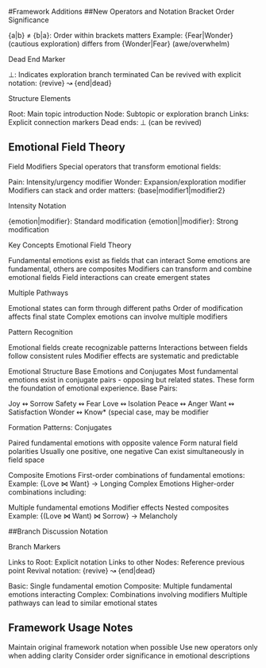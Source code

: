 #Framework Additions
##New Operators and Notation
Bracket Order Significance

{a|b} ≠ {b|a}: Order within brackets matters
Example: {Fear|Wonder} (cautious exploration) differs from {Wonder|Fear} (awe/overwhelm)

Dead End Marker

⊥: Indicates exploration branch terminated
Can be revived with explicit notation: {revive} ↝ {end|dead}

Structure Elements

Root: Main topic introduction
Node: Subtopic or exploration branch
Links: Explicit connection markers
Dead ends: ⊥ (can be revived)

## Emotional Field Theory
Field Modifiers
Special operators that transform emotional fields:

Pain: Intensity/urgency modifier
Wonder: Expansion/exploration modifier
Modifiers can stack and order matters: {base|modifier1|modifier2}

Intensity Notation

{emotion|modifier}: Standard modification
{emotion||modifier}: Strong modification

Key Concepts
Emotional Field Theory

Fundamental emotions exist as fields that can interact
Some emotions are fundamental, others are composites
Modifiers can transform and combine emotional fields
Field interactions can create emergent states

Multiple Pathways

Emotional states can form through different paths
Order of modification affects final state
Complex emotions can involve multiple modifiers

Pattern Recognition

Emotional fields create recognizable patterns
Interactions between fields follow consistent rules
Modifier effects are systematic and predictable

Emotional Structure
Base Emotions and Conjugates
Most fundamental emotions exist in conjugate pairs - opposing but related states. These form the foundation of emotional experience.
Base Pairs:

Joy ↭ Sorrow
Safety ↭ Fear
Love ↭ Isolation
Peace ↭ Anger
Want ↭ Satisfaction
Wonder ↭ Know* (special case, may be modifier

Formation Patterns:
Conjugates

Paired fundamental emotions with opposite valence
Form natural field polarities
Usually one positive, one negative
Can exist simultaneously in field space

Composite Emotions
First-order combinations of fundamental emotions:
Example: {Love ⋈ Want} → Longing
Complex Emotions
Higher-order combinations including:

Multiple fundamental emotions
Modifier effects
Nested composites
Example: {(Love ⋈ Want) ⋈ Sorrow} → Melancholy

##Branch Discussion Notation


Branch Markers

Links to Root: Explicit notation
Links to other Nodes: Reference previous point
Revival notation: {revive} ↝ {end|dead}


Basic: Single fundamental emotion
Composite: Multiple fundamental emotions interacting
Complex: Combinations involving modifiers
Multiple pathways can lead to similar emotional states

## Framework Usage Notes

Maintain original framework notation when possible
Use new operators only when adding clarity
Consider order significance in emotional descriptions
